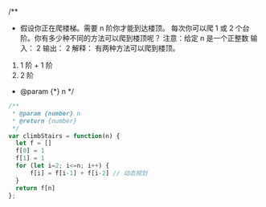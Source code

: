 /**
 * 假设你正在爬楼梯。需要 n 阶你才能到达楼顶。
每次你可以爬 1 或 2 个台阶。你有多少种不同的方法可以爬到楼顶呢？
注意：给定 n 是一个正整数
输入： 2
输出： 2
解释： 有两种方法可以爬到楼顶。
1.  1 阶 + 1 阶
2.  2 阶
 * @param {*} n 
 */


```js
/**
 * @param {number} n
 * @return {number}
 */
var climbStairs = function(n) {
  let f = []
  f[0] = 1
  f[1] = 1
  for (let i=2; i<=n; i++) {
      f[i] = f[i-1] + f[i-2] // 动态规划
  }
  return f[n]
};

```